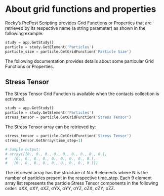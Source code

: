 # About grid functions and properties

Rocky’s PrePost Scripting provides Grid Functions or Properties that are retrieved by its
respective name (a string parameter) as shown in the following example:

```python
study = app.GetStudy()
particle = study.GetElement('Particles')
particle_size = particle.GetGridFunction('Particle Size')
```

The following documentation provides details about some particular Grid Functions or
Properties.

<a id="stress-tensor"></a>

## Stress Tensor

The Stress Tensor Grid Function is available when the contacts collection is activated.

```python
study = app.GetStudy()
particle = study.GetElement('Particles')
stress_tensor = particle.GetGridFunction('Stress Tensor')
```

The Stress Tensor array can be retrieved by:

```python
stress_tensor = particle.GetGridFunction('Stress Tensor')
stress_tensor.GetArray(time_step=1)

# Sample output:
# array([[0., 0., 0., 0., 0., 0., 0., 0., 0.],
#   [0., 0., 0., 0., 0., 0., 0., 0., 0.],
#   [0., 0., 0., 0., 0., 0., 0., 0., 0.]])
```

The retrieved array has the structure of N x 9 elements where N is the number of particles
present in the respective time_step. Each 9 element array list represents the particle Stress
Tensor components in the following order: σXX, σXY, σXZ, σYX, σYY, σYZ, σZX, σZY,
σZZ.
